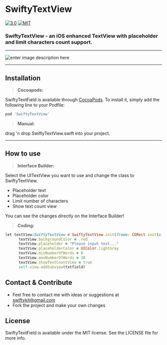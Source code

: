 SwiftyTextView
===================

[![3.0](https://img.shields.io/badge/Swift%203.0--green.svg)](https://developer.apple.com/swift/)
[![MIT](https://img.shields.io/github/license/mashape/apistatus.svg)](https://opensource.org/licenses/MIT)

### SwiftyTextView - an iOS enhanced TextView with placeholder and limit characters count support.
--------------------------------------
![enter image description here](https://raw.githubusercontent.com/SwiftyKit/SwiftyTextView/master/Images/screenshot.gif)

----------
 
Installation
-------------

> **Cocoapods:**

SwiftyTextField is available through [CocoaPods](http://cocoapods.org). To install
it, simply add the following line to your Podfile:

```ruby
pod 'SwiftyTextView'
```

> **Manual:**

drag 'n drop SwiftyTextView.swift into your project.

----------

How to use
-------------

> **Interface Builder:** 

Select the UITextView you want to use and change the class to SwiftyTextView.


 - Placeholder text
 - Placeholder color
 - Limit number of characters
 - Show text count view

You can see the changes directly on the Interface Builder!

> **Coding:** 
 
```ruby
let textView:SwiftyTextView = SwiftyTextView.init(frame: CGRect.init(x: X, y: Y, width: WIDTH, height: HEIGHT))
      textView.backgroundColor = .red
      textView.placeholder = "Please input text..."
      textView.placeholderColor = UIColor.lightGray
      textView.minNumberOfWords = 0
      textView.maxNumberOfWords = 30
      textView.showTextCountView = true
      self.view.addSubview(txtfield)
```

Contact & Contribute
-------------

 - Feel free to contact me with ideas or suggestions at swiftykit@gmail.com
 - Fork the project and make your own changes

 
License
-------------
SwiftyTextField is available under the MIT license. See the LICENSE file for more info.
